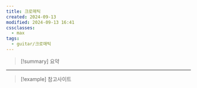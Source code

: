 ```yaml
---
title: 크로매틱
created: 2024-09-13
modified: 2024-09-13 16:41
cssclasses:
  - max
tags:
  - guitar/크로매틱
---
```

> [!summary] 요약

---
>[!example] 참고사이트


